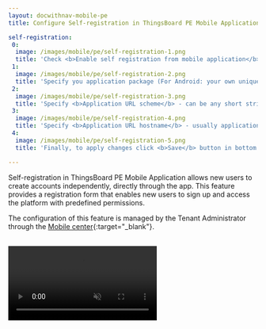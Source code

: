 ```yaml
---
layout: docwithnav-mobile-pe
title: Configure Self-registration in ThingsBoard PE Mobile Application

self-registration:
 0:
  image: /images/mobile/pe/self-registration-1.png
  title: 'Check <b>Enable self registration from mobile application</b> checkbox'
 1:
  image: /images/mobile/pe/self-registration-2.png
  title: 'Specify you application package (For Android: your own unique Application ID. For iOS: Product bundle identifier.)<br>Remember autogenerated <b>Application secret</b> or input your own secret.'
 2:
  image: /images/mobile/pe/self-registration-3.png
  title: 'Specify <b>Application URL scheme</b> - can be any short string (for ex. myappscheme)'
 3:
  image: /images/mobile/pe/self-registration-4.png
  title: 'Specify <b>Application URL hostname</b> - usually application id in reverse order (for ex. myapp.mydomain.org)'
 4:
  image: /images/mobile/pe/self-registration-5.png
  title: 'Finally, to apply changes click <b>Save</b> button in bottom right corner of Self Registration form'

---
```


Self-registration in ThingsBoard PE Mobile Application allows new users to create accounts independently, directly through the app.
This feature provides a registration form that enables new users to sign up and access the platform with predefined permissions.

The configuration of this feature is managed by the Tenant Administrator through the [Mobile center](/docs/pe/mobile-center/mobile-center/){:target="_blank"}.

<br>

<div style="display: flex;">
    <div class="mobile-frame ios">
        <div class="frame-video">
            <video autoplay loop preload="auto" muted playsinline>
                 <source src="https://video.thingsboard.io/mobile/pe/self-registration.mp4" type="video/mp4">
                 <source src="https://video.thingsboard.io/mobile/pe/self-registration.webm" type="video/webm">
            </video>
        </div>
    </div>
</div>
